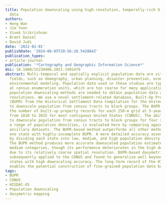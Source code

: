 ```yaml
---
title: Population downscaling using high-resolution, temporally-rich U.S. property
  data
authors:
- Heng Wan
- Jim Yoon
- Vivek Srikrishnan
- Brent Daniel
- David Judi
date: '2022-01-01'
publishDate: '2024-06-05T20:56:28.542884Z'
publication_types:
- article-journal
publication: '*Cartography and Geographic Information Science*'
doi: 10.1080/15230406.2021.1991479
abstract: Multi-temporal and spatially explicit population data are vital in many
  fields, such as demography, urban planning, disaster prevention, economics, and
  environmental modeling. Population data used in these studies are typically aggregated
  at census enumeration units, which are too coarse for many applications. Accurate
  population downscaling methods are needed to obtain population data at finer spatial
  resolutions. We use a novel settlement-related database, Built-Up Property Records
  (BUPR) from the Historical Settlement Data Compilation for the United States (HISDAC-US)
  to downscale population from census tracts to block groups. The BUPR dataset provides
  the number of built-up property records for each 250-m grid at 5-year temporal resolution
  from 1810 to 2015 for most contiguous United States (CONUS). The ability of BUPR
  to downscale population from census tracts to block groups for four states, representing
  a range of population densities, is evaluated here by comparing against other commonly-used
  ancillary datasets. The BUPR-based method outperforms all other methods in all but
  one state with highly-incomplete BUPR. A more detailed accuracy assessment is performed
  by dividing each state into low, medium, and high population density categories.
  The BUPR method produces more accurate downscaled population estimates for low and
  medium categories, though its performance deteriorates in the high density category
  due to its relatively coarse spatial resolution. BUPR-based dasymetric mapping is
  subsequently applied to the CONUS and found to generalize well beyond the four comparison
  states with high downscaling accuracy. The long-term record of the HISDAC-US dataset
  enables the potential construction of fine-grained population data back to 1810.
tags:
- BUPR
- CONUS
- HISDAC-US
- Population downscaling
- dasymetric mapping
---
```

